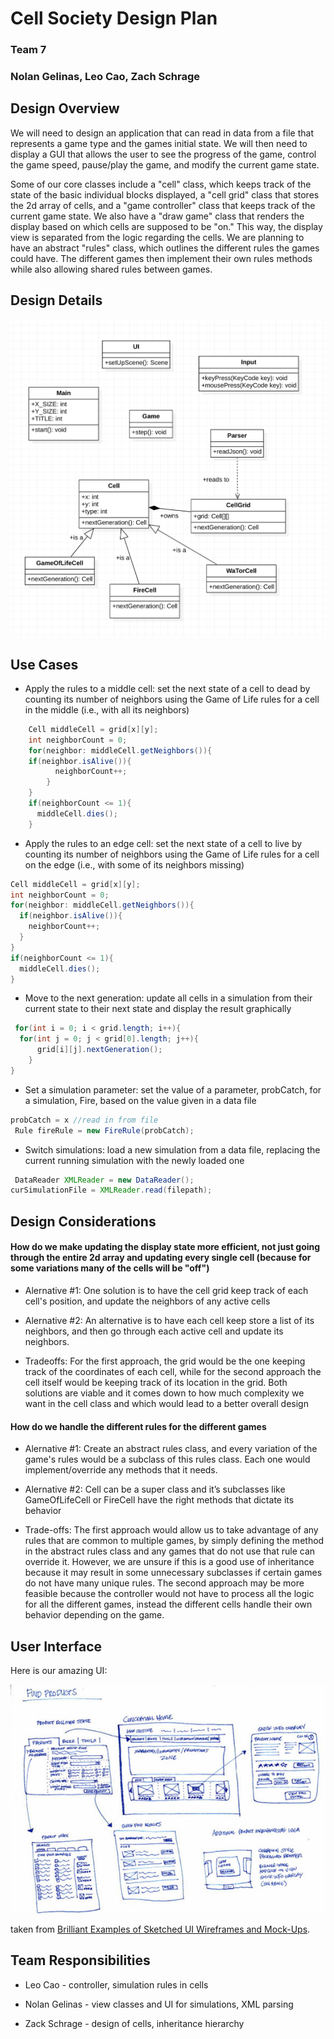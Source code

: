 # Cell Society Design Plan
### Team 7
### Nolan Gelinas, Leo Cao, Zach Schrage


## Design Overview
We will need to design an application that can read in data from a file that represents a game type and the games initial state. We will then need to display a GUI that allows the user to see the progress of the game, control the game speed, pause/play the game, and modify the current game state.

Some of our core classes include a "cell" class, which keeps track of the state of the basic individual blocks displayed,
a "cell grid" class that stores the 2d array of cells, and a "game controller" class that keeps track of the current game state.
We also have a "draw game" class that renders the display based on which cells are supposed to be "on." This way, the display view is 
separated from the logic regarding the cells. We are planning to have an abstract "rules" class, which outlines the different rules
the games could have. The different games then implement their own rules methods while also allowing shared rules between games.


## Design Details
![](images/Initial_UML_Diagral.png)


## Use Cases

* Apply the rules to a middle cell: set the next state of a cell to dead by counting its number of neighbors using the Game of Life rules for a cell in the middle (i.e., with all its neighbors)
```java
    Cell middleCell = grid[x][y];
    int neighborCount = 0;
    for(neighbor: middleCell.getNeighbors()){
    if(neighbor.isAlive()){
          neighborCount++;
        }
    }
    if(neighborCount <= 1){
      middleCell.dies();
    }
```


* Apply the rules to an edge cell: set the next state of a cell to live by counting its number of neighbors using the Game of Life rules for a cell on the edge (i.e., with some of its neighbors missing)
```java
Cell middleCell = grid[x][y];
int neighborCount = 0;
for(neighbor: middleCell.getNeighbors()){
  if(neighbor.isAlive()){
    neighborCount++;
  }
}
if(neighborCount <= 1){
  middleCell.dies();
}
```

* Move to the next generation: update all cells in a simulation from their current state to their next state and display the result graphically
```java
 for(int i = 0; i < grid.length; i++){
  for(int j = 0; j < grid[0].length; j++){
      grid[i][j].nextGeneration();
    }
}
```

* Set a simulation parameter: set the value of a parameter, probCatch, for a simulation, Fire, based on the value given in a data file
```java
probCatch = x //read in from file
 Rule fireRule = new FireRule(probCatch);
```

* Switch simulations: load a new simulation from a data file, replacing the current running simulation with the newly loaded one
```java
 DataReader XMLReader = new DataReader();
curSimulationFile = XMLReader.read(filepath);
```

## Design Considerations

#### How do we make updating the display state more efficient, not just going through the entire 2d array and updating every single cell (because for some variations many of the cells will be "off")

 * Alernative #1: One solution is to have the cell grid keep track of each cell's position, and update the neighbors of any active cells

 * Alernative #2: An alternative is to have each cell keep store a list of its neighbors, and then go through each active cell and update its neighbors.

 * Tradeoffs: For the first approach, the grid would be the one keeping track of the coordinates of each cell, while for the second approach the cell itself would be keeping track
of its location in the grid. Both solutions are viable and it comes down to how much complexity we want in the cell class and which would lead to a better overall design


#### How do we handle the different rules for the different games

 * Alernative #1: Create an abstract rules class, and every variation of the game's rules would be a subclass of this rules class. Each one would implement/override any methods that it needs.

 * Alernative #2: Cell can be a super class and it’s subclasses like GameOfLifeCell or FireCell have the right methods that dictate its behavior

 * Trade-offs: The first approach would allow us to take advantage of any rules that are common to multiple games, by simply defining the method in the abstract rules class and any games that do not use that rule can override it.
However, we are unsure if this is a good use of inheritance because it may result in some unnecessary subclasses if certain games do not have many unique rules. The second approach may be 
more feasible because the controller would not have to process all the logic for all the different games, instead the different cells handle their own behavior depending on the game.



## User Interface

Here is our amazing UI:

![This is cool, too bad you can't see it](images/29-sketched-ui-wireframe.jpg "An alternate design")

taken from [Brilliant Examples of Sketched UI Wireframes and Mock-Ups](https://onextrapixel.com/40-brilliant-examples-of-sketched-ui-wireframes-and-mock-ups/).


## Team Responsibilities

 * Leo Cao - controller, simulation rules in cells

 * Nolan Gelinas - view classes and UI for simulations, XML parsing

 * Zack Schrage - design of cells, inheritance hierarchy


